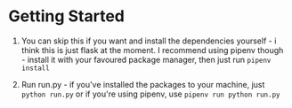 # Getting Started

1. You can skip this if you want and install the dependencies yourself - i think this is just flask at the moment. I recommend using pipenv though - install it with your favoured package manager, then just run `pipenv install`

2. Run run.py - if you've installed the packages to your machine, just `python run.py` or if you're using pipenv, use `pipenv run python run.py`